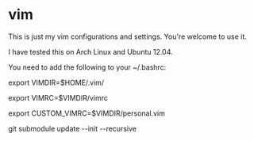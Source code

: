 vim
===

This is just my vim configurations and settings. You're welcome to use it.

I have tested this on Arch Linux and Ubuntu 12.04.

You need to add the following to your ~/.bashrc:

export VIMDIR=$HOME/.vim/

export VIMRC=$VIMDIR/vimrc

export CUSTOM_VIMRC=$VIMDIR/personal.vim

git submodule update --init --recursive
